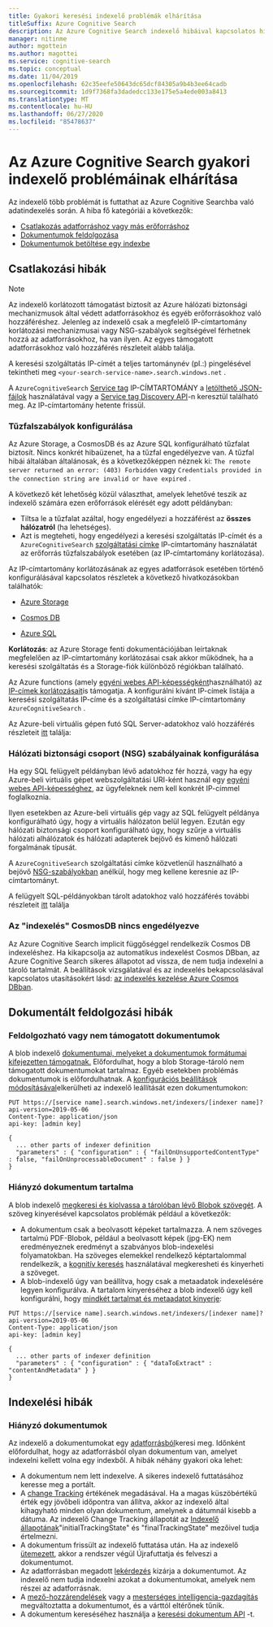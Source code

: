 ```yaml
---
title: Gyakori keresési indexelő problémák elhárítása
titleSuffix: Azure Cognitive Search
description: Az Azure Cognitive Search indexelő hibáival kapcsolatos hibák és gyakori problémák megoldása, beleértve az adatforrás-kapcsolatokat, a tűzfalat és a hiányzó dokumentumokat.
manager: nitinme
author: mgottein
ms.author: magottei
ms.service: cognitive-search
ms.topic: conceptual
ms.date: 11/04/2019
ms.openlocfilehash: 62c35eefe50643dc65dcf84305a9b4b3ee64cadb
ms.sourcegitcommit: 1d9f7368fa3dadedcc133e175e5a4ede003a8413
ms.translationtype: MT
ms.contentlocale: hu-HU
ms.lasthandoff: 06/27/2020
ms.locfileid: "85478637"
---
```

# <a name="troubleshooting-common-indexer-issues-in-azure-cognitive-search"></a>Az Azure Cognitive Search gyakori indexelő problémáinak elhárítása

Az indexelő több problémát is futtathat az Azure Cognitive Searchba való adatindexelés során. A hiba fő kategóriái a következők:

* [Csatlakozás adatforráshoz vagy más erőforráshoz](#connection-errors)
* [Dokumentumok feldolgozása](#document-processing-errors)
* [Dokumentumok betöltése egy indexbe](#index-errors)

## <a name="connection-errors"></a>Csatlakozási hibák

> [!NOTE]
> Az indexelő korlátozott támogatást biztosít az Azure hálózati biztonsági mechanizmusok által védett adatforrásokhoz és egyéb erőforrásokhoz való hozzáféréshez. Jelenleg az indexelő csak a megfelelő IP-címtartomány korlátozási mechanizmusai vagy NSG-szabályok segítségével férhetnek hozzá az adatforrásokhoz, ha van ilyen. Az egyes támogatott adatforrásokhoz való hozzáférés részleteit alább találja.
>
> A keresési szolgáltatás IP-címét a teljes tartománynév (pl.:) pingelésével tekintheti meg `<your-search-service-name>.search.windows.net` .
>
> A `AzureCognitiveSearch` [Service tag](https://docs.microsoft.com/azure/virtual-network/service-tags-overview#available-service-tags) IP-CÍMTARTOMÁNY a [letölthető JSON-fájlok](https://docs.microsoft.com/azure/virtual-network/service-tags-overview#discover-service-tags-by-using-downloadable-json-files) használatával vagy a [Service tag Discovery API](https://docs.microsoft.com/azure/virtual-network/service-tags-overview#use-the-service-tag-discovery-api-public-preview)-n keresztül található meg. Az IP-címtartomány hetente frissül.

### <a name="configure-firewall-rules"></a>Tűzfalszabályok konfigurálása

Az Azure Storage, a CosmosDB és az Azure SQL konfigurálható tűzfalat biztosít. Nincs konkrét hibaüzenet, ha a tűzfal engedélyezve van. A tűzfal hibái általában általánosak, és a következőképpen néznek ki: `The remote server returned an error: (403) Forbidden` vagy `Credentials provided in the connection string are invalid or have expired` .

A következő két lehetőség közül választhat, amelyek lehetővé teszik az indexelő számára ezen erőforrások elérését egy adott példányban:

* Tiltsa le a tűzfalat azáltal, hogy engedélyezi a hozzáférést az **összes hálózatról** (ha lehetséges).
* Azt is megteheti, hogy engedélyezi a keresési szolgáltatás IP-címét és a `AzureCognitiveSearch` [szolgáltatási címke](https://docs.microsoft.com/azure/virtual-network/service-tags-overview#available-service-tags) IP-címtartomány használatát az erőforrás tűzfalszabályok esetében (az IP-címtartomány korlátozása).

Az IP-címtartomány korlátozásának az egyes adatforrások esetében történő konfigurálásával kapcsolatos részletek a következő hivatkozásokban találhatók:

* [Azure Storage](https://docs.microsoft.com/azure/storage/common/storage-network-security#grant-access-from-an-internet-ip-range)

* [Cosmos DB](https://docs.microsoft.com/azure/storage/common/storage-network-security#grant-access-from-an-internet-ip-range)

* [Azure SQL](https://docs.microsoft.com/azure/sql-database/sql-database-firewall-configure#create-and-manage-ip-firewall-rules)

**Korlátozás**: az Azure Storage fenti dokumentációjában leírtaknak megfelelően az IP-címtartomány korlátozásai csak akkor működnek, ha a keresési szolgáltatás és a Storage-fiók különböző régiókban található.

Az Azure functions (amely [egyéni webes API-képességként](cognitive-search-custom-skill-web-api.md)használható) az [IP-címek korlátozásait](https://docs.microsoft.com/azure/azure-functions/ip-addresses#ip-address-restrictions)is támogatja. A konfigurálni kívánt IP-címek listája a keresési szolgáltatás IP-címe és a szolgáltatási címke IP-címtartomány `AzureCognitiveSearch` .

Az Azure-beli virtuális gépen futó SQL Server-adatokhoz való hozzáférés részleteit [itt](search-howto-connecting-azure-sql-iaas-to-azure-search-using-indexers.md) találja:

### <a name="configure-network-security-group-nsg-rules"></a>Hálózati biztonsági csoport (NSG) szabályainak konfigurálása

Ha egy SQL felügyelt példányban lévő adatokhoz fér hozzá, vagy ha egy Azure-beli virtuális gépet webszolgáltatási URI-ként használ egy [egyéni webes API-képességhez](cognitive-search-custom-skill-web-api.md), az ügyfeleknek nem kell konkrét IP-címmel foglalkoznia.

Ilyen esetekben az Azure-beli virtuális gép vagy az SQL felügyelt példánya konfigurálható úgy, hogy a virtuális hálózaton belül legyen. Ezután egy hálózati biztonsági csoport konfigurálható úgy, hogy szűrje a virtuális hálózati alhálózatok és hálózati adapterek bejövő és kimenő hálózati forgalmának típusát.

A `AzureCognitiveSearch` szolgáltatási címke közvetlenül használható a bejövő [NSG-szabályokban](https://docs.microsoft.com/azure/virtual-network/manage-network-security-group#work-with-security-rules) anélkül, hogy meg kellene keresnie az IP-címtartományt.

A felügyelt SQL-példányokban tárolt adatokhoz való hozzáférés további részleteit [itt](search-howto-connecting-azure-sql-mi-to-azure-search-using-indexers.md) találja

### <a name="cosmosdb-indexing-isnt-enabled"></a>Az "indexelés" CosmosDB nincs engedélyezve

Az Azure Cognitive Search implicit függőséggel rendelkezik Cosmos DB indexeléshez. Ha kikapcsolja az automatikus indexelést Cosmos DBban, az Azure Cognitive Search sikeres állapotot ad vissza, de nem tudja indexelni a tároló tartalmát. A beállítások vizsgálatával és az indexelés bekapcsolásával kapcsolatos utasításokért lásd: [az indexelés kezelése Azure Cosmos DBban](https://docs.microsoft.com/azure/cosmos-db/how-to-manage-indexing-policy#use-the-azure-portal).

## <a name="document-processing-errors"></a>Dokumentált feldolgozási hibák

### <a name="unprocessable-or-unsupported-documents"></a>Feldolgozható vagy nem támogatott dokumentumok

A blob indexelő [dokumentumai, melyeket a dokumentumok formátumai kifejezetten támogatnak.](search-howto-indexing-azure-blob-storage.md#SupportedFormats) Előfordulhat, hogy a blob Storage-tároló nem támogatott dokumentumokat tartalmaz. Egyéb esetekben problémás dokumentumok is előfordulhatnak. A [konfigurációs beállítások módosításával](search-howto-indexing-azure-blob-storage.md#DealingWithErrors)elkerülheti az indexelő leállítását ezen dokumentumokon:

```
PUT https://[service name].search.windows.net/indexers/[indexer name]?api-version=2019-05-06
Content-Type: application/json
api-key: [admin key]

{
  ... other parts of indexer definition
  "parameters" : { "configuration" : { "failOnUnsupportedContentType" : false, "failOnUnprocessableDocument" : false } }
}
```

### <a name="missing-document-content"></a>Hiányzó dokumentum tartalma

A blob indexelő [megkeresi és kiolvassa a tárolóban lévő Blobok szövegét](search-howto-indexing-azure-blob-storage.md#how-azure-search-indexes-blobs). A szöveg kinyerésével kapcsolatos problémák például a következők:

* A dokumentum csak a beolvasott képeket tartalmazza. A nem szöveges tartalmú PDF-Blobok, például a beolvasott képek (jpg-EK) nem eredményeznek eredményt a szabványos blob-indexelési folyamatokban. Ha szöveges elemekkel rendelkező képtartalommal rendelkezik, a [kognitív keresés](cognitive-search-concept-image-scenarios.md) használatával megkeresheti és kinyerheti a szöveget.
* A blob-indexelő úgy van beállítva, hogy csak a metaadatok indexelésére legyen konfigurálva. A tartalom kinyeréséhez a blob indexelő úgy kell konfigurálni, hogy [mindkét tartalmat és metaadatot kinyerje](search-howto-indexing-azure-blob-storage.md#controlling-which-parts-of-the-blob-are-indexed):

```
PUT https://[service name].search.windows.net/indexers/[indexer name]?api-version=2019-05-06
Content-Type: application/json
api-key: [admin key]

{
  ... other parts of indexer definition
  "parameters" : { "configuration" : { "dataToExtract" : "contentAndMetadata" } }
}
```

## <a name="index-errors"></a>Indexelési hibák

### <a name="missing-documents"></a>Hiányzó dokumentumok

Az indexelő a dokumentumokat egy [adatforrásból](https://docs.microsoft.com/rest/api/searchservice/create-data-source)keresi meg. Időnként előfordulhat, hogy az adatforrásból olyan dokumentum van, amelyet indexelni kellett volna egy indexből. A hibák néhány gyakori oka lehet:

* A dokumentum nem lett indexelve. A sikeres indexelő futtatásához keresse meg a portált.
* A [change Tracking](https://docs.microsoft.com/rest/api/searchservice/create-data-source#data-change-detection-policies) értékének megadásával. Ha a magas küszöbértékű érték egy jövőbeli időpontra van állítva, akkor az indexelő által kihagyható minden olyan dokumentum, amelynek a dátumnál kisebb a dátuma. Az indexelő Change Tracking állapotát az [Indexelő állapotának](https://docs.microsoft.com/rest/api/searchservice/get-indexer-status#indexer-execution-result)"initialTrackingState" és "finalTrackingState" mezőivel tudja értelmezni.
* A dokumentum frissült az indexelő futtatása után. Ha az indexelő [ütemezett](https://docs.microsoft.com/rest/api/searchservice/create-indexer#indexer-schedule), akkor a rendszer végül Újrafuttatja és felveszi a dokumentumot.
* Az adatforrásban megadott [lekérdezés](/rest/api/searchservice/create-data-source) kizárja a dokumentumot. Az indexelő nem tudja indexelni azokat a dokumentumokat, amelyek nem részei az adatforrásnak.
* A [mező-hozzárendelések](https://docs.microsoft.com/rest/api/searchservice/create-indexer#fieldmappings) vagy a [mesterséges intelligencia-gazdagítás](https://docs.microsoft.com/azure/search/cognitive-search-concept-intro) megváltoztatta a dokumentumot, és a várttól eltérőnek tűnik.
* A dokumentum kereséséhez használja a [keresési dokumentum API](https://docs.microsoft.com/rest/api/searchservice/lookup-document) -t.
